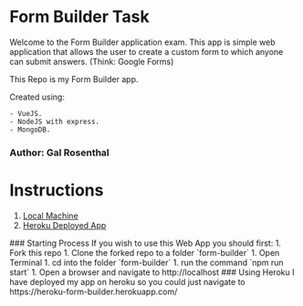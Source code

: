 # Form Builder Task
Welcome to the Form Builder application exam. This app is simple web application that allows the user to create a custom form to which anyone can submit answers. (Think: Google Forms)

This Repo is my Form Builder app.

Created using: 

    - VueJS.
    - NodeJS with express.
    - MongoDB.
    
### Author: Gal Rosenthal

# Instructions

1. [Local Machine](#LocalMachine)
1. [Heroku Deployed App](#Heroku)


<a name="LocalMachine"/>
### Starting Process
If you wish to use this Web App you should first: 
1. Fork this repo
1. Clone the forked repo to a folder `form-builder`
1. Open Terminal
1. cd into the folder `form-builder`
1. run the command `npm run start`
1. Open a browser and navigate to http://localhost


<a name="Heroku"/>
### Using Heroku
I have deployed my app on heroku so you could just navigate to https://heroku-form-builder.herokuapp.com/ 
